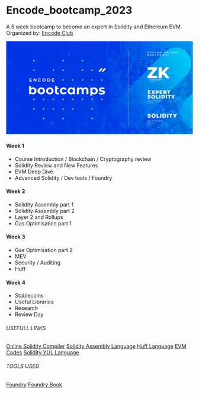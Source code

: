 # Encode_bootcamp_2023
A 5 week bootcamp to become an expert in Solidity and Ethereum EVM. Organized by: [Encode Club](https://encode.club)

![Bootcamp 2023](/images/Intro_Course.jpg "Solidity Expert")

#### Week 1

- Course Introduction / Blockchain / Cryptography review
- Solidity Review and New Features
- EVM Deep Dive
- Advanced Solidity / Dev tools / Foundry

#### Week 2

- Solidity Assembly part 1
- Solidity Assembly part 2
- Layer 2 and Rollups
- Gas Optimisation part 1

#### Week 3

- Gas Optimisation part 2
- MEV
- Security / Auditing
- Huff

#### Week 4

- Stablecoins
- Useful Libraries
- Research
- Review Day


###### USEFULL LINKS

[Online Solidity Compiler](https://ethervm.io/decompile)
[Solidity Assembly Language](https://solidity-kr.readthedocs.io/ko/latest/assembly.html)
[Huff Language](https://docs.huff.sh/)
[EVM Codes](https://www.evm.codes/?fork=shanghai)
[Solidity YUL Language](https://docs.soliditylang.org/en/latest/yul.html)

###### TOOLS USED

[Foundry](https://github.com/foundry-rs/foundry#installation)
[Foundry Book](https://book.getfoundry.sh/getting-started/installation)
